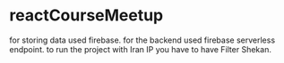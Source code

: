 # reactCourseMeetup

for storing data used firebase.
for the backend used firebase serverless endpoint.
to run the project with Iran IP you have to have Filter Shekan.
